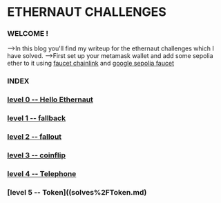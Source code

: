 # ETHERNAUT CHALLENGES

### WELCOME !

-->In this blog you'll find my writeup for the ethernaut challenges which I have solved.
-->First set up your metamask wallet and add some sepolia ether to it using [faucet chainlink](https://faucets.chain.link/sepolia) and [google sepolia faucet](https://cloud.google.com/application/web3/faucet/ethereum/sepolia)

### INDEX

### [level 0 -- Hello Ethernaut](solves%2FHello_Ethernaut.md)
### [level 1 -- fallback](solves%2Ffallback.md)
### [level 2 -- fallout](solves%2Ffallout.md)
### [level 3 -- coinflip](solves%2Fcoinflip.md)
### [level 4 -- Telephone](solves%2FTelephone.md)
### [level 5 -- Token]((solves%2FToken.md)

